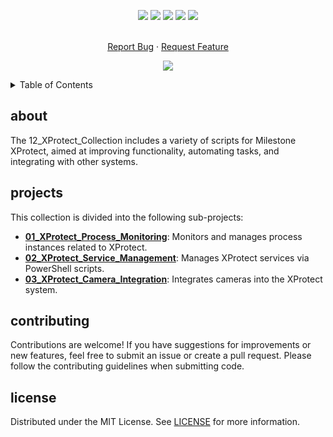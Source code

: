 <!--   my-icons -->
<p align="center">
</a>
    <a href="https://github.com/Pr0xyG33k/12_XProtect_Collection/"><img src="https://img.shields.io/badge/status-update-greengreen.svg?style=for-the-badge"></a>
    <a href="https://github.com/Pr0xyG33k/12_XProtect_Collection/graphs/contributors"><img src="https://img.shields.io/github/contributors/Pr0xyG33k/12_XProtect_Collection?style=for-the-badge"></a>
    <a href="https://github.com/Pr0xyG33k/12_XProtect_Collection/stargazers"><img src="https://img.shields.io/github/stars/Pr0xyG33k/12_XProtect_Collection?style=for-the-badge"></a>
    <a href="https://github.com/Pr0xyG33k/12_XProtect_Collection/network/members"><img src="https://img.shields.io/github/forks/Pr0xyG33k/12_XProtect_Collection.svg?style=for-the-badge"></a>
    <a href="https://github.com/Pr0xyG33k/12_XProtect_Collection/issues"><img src="https://img.shields.io/github/issues/Pr0xyG33k/12_XProtect_Collection.svg?style=for-the-badge"></a>
</p>

<!-- PROJECT LOGO -->
  <p align="center">
    <br />
    <a href="https://github.com/Pr0xyG33k/Milestone_XProtect/issues">Report Bug</a>
    ·
    <a href="https://github.com/Pr0xyG33k/Milestone_XProtect/pulls">Request Feature</a>
  </p>
</div>

<!--   my-ticker -->
<p align="center">
<img src="https://capsule-render.vercel.app/api?type=waving&color=gradient&height=200&section=header&text=XProtect&fontSize=80&fontAlignY=35&animation=twinkling&fontColor=gradient" />
</p>

<!-- TABLE OF CONTENTS -->
<details>
  <summary>Table of Contents</summary>
  <ol>
    <li><a href="#about">about</a></li>
    <li><a href="#projects">projects</a></li>
    <li><a href="#contributing">contributing</a></li>
    <li><a href="#license">license</a></li>
  </ol>
</details>

<!-- ABOUT -->
<h2>about</h2>
<div>
    The 12_XProtect_Collection includes a variety of scripts for Milestone XProtect, aimed at improving functionality, automating tasks, and integrating with other systems.
</div>
<div align="center">
</div>

<!-- PROJECTS -->
<h2 id="projects">projects</h2>
<p>
    This collection is divided into the following sub-projects:
</p>
<ul>
    <li>
        <a href="./01_XProtect_Process_Monitoring/"><strong>01_XProtect_Process_Monitoring</strong></a>: Monitors and manages process instances related to XProtect.
    </li>
    <li>
        <a href="./02_XProtect_Service_Management/"><strong>02_XProtect_Service_Management</strong></a>: Manages XProtect services via PowerShell scripts.
    </li>
    <li>
        <a href="./03_XProtect_Camera_Integration/"><strong>03_XProtect_Camera_Integration</strong></a>: Integrates cameras into the XProtect system.
    </li>
</ul>

<!-- CONTRIBUTING -->
<h2 id="contributing">contributing</h2>
<p>
    Contributions are welcome! If you have suggestions for improvements or new features, feel free to submit an issue or create a pull request. Please follow the contributing guidelines when submitting code.
</p>

<!-- LICENSE -->
<h2 id="license">license</h2>
<p>
    Distributed under the MIT License. See <a href="./LICENSE">LICENSE</a> for more information.
</p>
